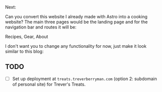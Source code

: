 Next:

Can you convert this website I already made with Astro into a cooking website? The main three pages would be the landing page and for the navigation bar and routes it will be:

Recipes, Gear, About

I don't want you to change any functionality for now, just make it look similar to this blog:

## TODO

- [ ] Set up deployment at `treats.treverberryman.com` (option 2: subdomain of personal site) for Trever's Treats.
